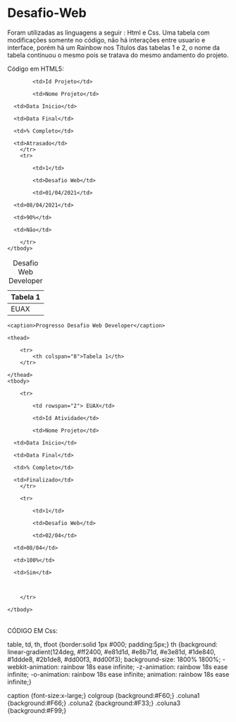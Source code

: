 # Desafio-Web

Foram utilizadas as linguagens a seguir : Html e Css.
Uma tabela com modificações somente no código, não há interações entre usuario e interface, porém há um Rainbow nos Titulos das tabelas 1 e 2, o nome da tabela continuou o mesmo pois se tratava do mesmo andamento do projeto.

Código em HTML5:

<!DOCTYPE html>
<html>

<head>
	<meta charset="utf-8">
	<meta name="viewport" content="width=device-width">
	<title>repl.it</title>
	<link href="style.css" rel="stylesheet" type="text/css" />
</head>

<body>
	<script src="script.js">
	</script>
</body>
<table summary="Euax">
	<caption>Desafio Web Developer</caption>
	<thead>
		<tr>
			<th colspan="8">Tabela 1</th>
		</tr>
	</thead>
	<tbody>
		<tr>
			<td rowspan="2"> EUAX</td>

			<td>Id Projeto</td>

			<td>Nome Projeto</td>

      <td>Data Inicio</td>

      <td>Data Final</td> 

      <td>% Completo</td>

      <td>Atrasado</td>
		</tr>
		<tr>

			<td>1</td>

			<td>Desafio Web</td>

			<td>01/04/2021</td>

      <td>08/04/2021</td>

      <td>90%</td>

      <td>Não</td>

		</tr>
	</tbody>
</table>
<table summary="Euax">

	<caption>Progresso Desafio Web Developer</caption>

	<thead>

		<tr>
			<th colspan="8">Tabela 1</th>
		</tr>

	</thead>
	<tbody>

		<tr>

			<td rowspan="2"> EUAX</td>

			<td>Id Atividade</td>

			<td>Nome Projeto</td>

      <td>Data Inicio</td>

      <td>Data Final</td> 

      <td>% Completo</td>

      <td>Finalizado</td>
		</tr>

		<tr>

			<td>1</td>

			<td>Desafio Web</td>

			<td>02/04</td>

      <td>08/04</td>

      <td>100%</td>

      <td>Sim</td>

      

		</tr>

	</tbody>

</table>

</html>



CÓDIGO EM Css:

table, td, th, tfoot {border:solid 1px #000; padding:5px;}
th {background: linear-gradient(124deg, #ff2400, #e81d1d, #e8b71d, #e3e81d, #1de840, #1ddde8, #2b1de8, #dd00f3, #dd00f3);
background-size: 1800% 1800%;
-webkit-animation: rainbow 18s ease infinite;
-z-animation: rainbow 18s ease infinite;
-o-animation: rainbow 18s ease infinite;
  animation: rainbow 18s ease infinite;}

caption {font-size:x-large;}
colgroup {background:#F60;}
.coluna1 {background:#F66;}
.coluna2  {background:#F33;}
.coluna3  {background:#F99;}
